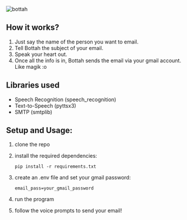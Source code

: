 ![bottah](https://github.com/user-attachments/assets/41a5e956-72f4-4a43-9645-cb7546ecf31c)

## How it works?
1. Just say the name of the person you want to email.
2. Tell Bottah the subject of your email.
3. Speak your heart out. 
4. Once all the info is in, Bottah sends the email via your gmail account. Like magik :o

## Libraries used
- Speech Recognition (speech_recognition)
- Text-to-Speech (pyttsx3)
- SMTP (smtplib)

## Setup and Usage:
1. clone the repo
2. install the required dependencies:

   ```
   pip install -r requirements.txt
     ```
3. create an .env file and set your gmail password:

   ```
   email_pass=your_gmail_password
      ```
4. run the program
5. follow the voice prompts to send your email!
   

